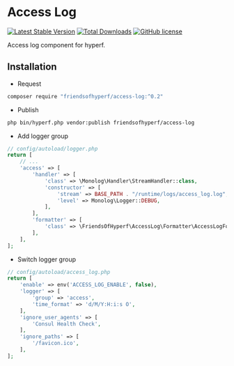 # Access Log

[![Latest Stable Version](https://poser.pugx.org/friendsofhyperf/access-log/version.png)](https://packagist.org/packages/friendsofhyperf/access-log)
[![Total Downloads](https://poser.pugx.org/friendsofhyperf/access-log/d/total.png)](https://packagist.org/packages/friendsofhyperf/access-log)
[![GitHub license](https://img.shields.io/github/license/friendsofhyperf/access-log)](https://github.com/friendsofhyperf/access-log)

Access log component for hyperf.

## Installation

- Request

```bash
composer require "friendsofhyperf/access-log:^0.2"
```

- Publish

```bash
php bin/hyperf.php vendor:publish friendsofhyperf/access-log
```

- Add logger group

```php
// config/autoload/logger.php
return [
    // ...
    'access' => [
        'handler' => [
            'class' => \Monolog\Handler\StreamHandler::class,
            'constructor' => [
                'stream' => BASE_PATH . "/runtime/logs/access_log.log",
                'level' => Monolog\Logger::DEBUG,
            ],
        ],
        'formatter' => [
            'class' => \FriendsOfHyperf\AccessLog\Formatter\AccessLogFormatter::class,
        ],
    ],
];
```

- Switch logger group

```php
// config/autoload/access_log.php
return [
    'enable' => env('ACCESS_LOG_ENABLE', false),
    'logger' => [
        'group' => 'access',
        'time_format' => 'd/M/Y:H:i:s O',
    ],
    'ignore_user_agents' => [
        'Consul Health Check',
    ],
    'ignore_paths' => [
        '/favicon.ico',
    ],
];

```
